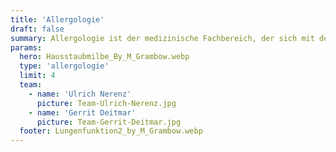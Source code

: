 ```yaml
---
title: 'Allergologie'
draft: false
summary: Allergologie ist der medizinische Fachbereich, der sich mit der Diagnose, Behandlung und Prävention von Allergien und allergischen Reaktionen auf verschiedene Substanzen wie Pollen, Nahrungsmittel oder Tierhaare beschäftigt.
params:
  hero: Hausstaubmilbe_By_M_Grambow.webp
  type: 'allergologie'
  limit: 4
  team:
    - name: 'Ulrich Nerenz'
      picture: Team-Ulrich-Nerenz.jpg
    - name: 'Gerrit Deitmar'
      picture: Team-Gerrit-Deitmar.jpg
  footer: Lungenfunktion2_by_M_Grambow.webp
---
```

